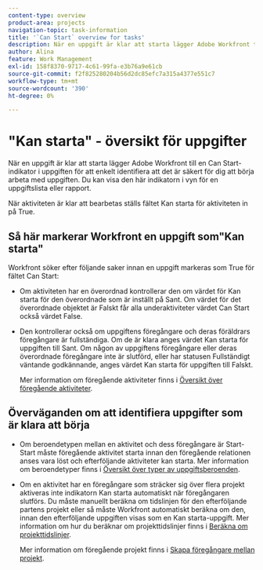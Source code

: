```yaml
---
content-type: overview
product-area: projects
navigation-topic: task-information
title: '`Can Start` overview for tasks'
description: När en uppgift är klar att starta lägger Adobe Workfront till en Can Start-indikator i uppgiften för att enkelt identifiera att det är säkert för dig att börja arbeta med uppgiften. Du kan visa den här indikatorn i vyn för en uppgiftslista eller rapport.
author: Alina
feature: Work Management
exl-id: 158f8370-9717-4c61-99fa-e3b76a9e61cb
source-git-commit: f2f825280204b56d2dc85efc7a315a4377e551c7
workflow-type: tm+mt
source-wordcount: '390'
ht-degree: 0%

---
```


# &quot;Kan starta&quot; - översikt för uppgifter

När en uppgift är klar att starta lägger Adobe Workfront till en Can Start-indikator i uppgiften för att enkelt identifiera att det är säkert för dig att börja arbeta med uppgiften. Du kan visa den här indikatorn i vyn för en uppgiftslista eller rapport.

När aktiviteten är klar att bearbetas ställs fältet Kan starta för aktiviteten in på True.

## Så här markerar Workfront en uppgift som&quot;Kan starta&quot;

Workfront söker efter följande saker innan en uppgift markeras som True för fältet Can Start:

* Om aktiviteten har en överordnad kontrollerar den om värdet för Kan starta för den överordnade som är inställt på Sant. Om värdet för det överordnade objektet är Falskt får alla underaktiviteter värdet Can Start också värdet False. 
* Den kontrollerar också om uppgiftens föregångare och deras föräldrars föregångare är fullständiga. Om de är klara anges värdet Kan starta för uppgiften till Sant. Om någon av uppgiftens föregångare eller deras överordnade föregångare inte är slutförd, eller har statusen Fullständigt väntande godkännande, anges värdet Kan starta för uppgiften till Falskt. 

   Mer information om föregående aktiviteter finns i [Översikt över föregående aktiviteter](../../../manage-work/tasks/use-prdcssrs/predecessors-overview.md).

## Överväganden om att identifiera uppgifter som är klara att börja

* Om beroendetypen mellan en aktivitet och dess föregångare är Start-Start måste föregående aktivitet starta innan den föregående relationen anses vara löst och efterföljande aktiviteter kan starta. Mer information om beroendetyper finns i [Översikt över typer av uppgiftsberoenden](../../../manage-work/tasks/use-prdcssrs/task-dependency-types.md).
* Om en aktivitet har en föregångare som sträcker sig över flera projekt aktiveras inte indikatorn Kan starta automatiskt när föregångaren slutförs. Du måste manuellt beräkna om tidslinjen för den efterföljande partens projekt eller så måste Workfront automatiskt beräkna om den, innan den efterföljande uppgiften visas som en Kan starta-uppgift. Mer information om hur du beräknar om projekttidslinjer finns i [Beräkna om projekttidslinjer](../../../manage-work/projects/manage-projects/recalculate-project-timeline.md).

   Mer information om föregående projekt finns i [Skapa föregångare mellan projekt](../../../manage-work/tasks/use-prdcssrs/cross-project-predecessors.md).
